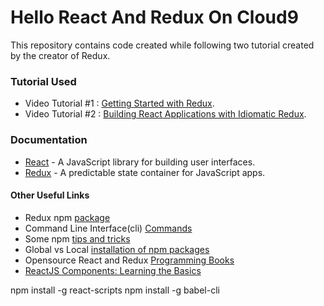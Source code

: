 # Hello React And Redux On Cloud9

This repository contains code created while following two tutorial created by the creator of Redux.

### Tutorial Used

* Video Tutorial #1 : [Getting Started with Redux](https://egghead.io/courses/getting-started-with-redux).
* Video Tutorial #2 : [Building React Applications with Idiomatic Redux](https://egghead.io/courses/building-react-applications-with-idiomatic-redux).

### Documentation

* [React](https://facebook.github.io/react/) - A JavaScript library for building user interfaces.
* [Redux](http://redux.js.org/) - A predictable state container for JavaScript apps.

#### Other Useful Links

* Redux npm [package](https://www.npmjs.com/package/redux)
* Command Line Interface(cli) [Commands](https://docs.npmjs.com/cli/npm)
*  Some npm [tips and tricks](https://nodesource.com/blog/eleven-npm-tricks-that-will-knock-your-wombat-socks-off/)
* Global vs Local [installation of npm packages](https://nodejs.org/en/blog/npm/npm-1-0-global-vs-local-installation/)
* Opensource React and Redux [Programming Books](https://github.com/vhf/free-programming-books/blob/master/javascript-frameworks-resources.md#redux)
* [ReactJS Components: Learning the Basics](https://scotch.io/tutorials/reactjs-components-learning-the-basics)


npm install -g react-scripts
npm install -g babel-cli
